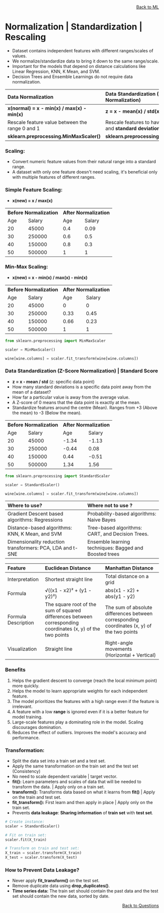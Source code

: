 <p align='right'><a align="right" href="https://github.com/KIRANKUMAR7296/Library/blob/main/Machine%20Learning/Machine%20Learning%20Models.md">Back to ML</a></p>

# **Normalization | Standardization | Rescaling**

- Dataset contains independent features with different ranges/scales of values. 
- We normalize/standardize data to bring it down to the same range/scale.
- Important for the models that depend on distance calculations like Linear Regression, KNN, K Mean, and SVM.
- Decision Trees and Ensemble Learnings do not require data normalization.

Data Normalization | Data Standardization (Z Score Normalization)
:--- | :---
**x(normal) =  x - min(x) / max(x) - min(x)** | **z = x - mean(x) / std(x)**
Rescale feature value between the range 0 and 1 | Rescale features to have the **mean = 0** and **standard deviation = 1**
**sklearn.preprocessing.MinMaxScaler()** | **sklearn.preprocessing.StandardScaler()**

### **Scaling:**
- Convert numeric feature values from their natural range into a standard range.
- A dataset with only one feature doesn't need scaling, it's beneficial only with multiple features of different ranges.

### **Simple Feature Scaling:**
- **x(new) = x / max(x)**
<p>
<table>
  <tr><th colspan=2>Before Normalization</th><th colspan=2>After Normalization</th></tr>
  <tr><td>Age</td><td>Salary</td><td>Age</td><td>Salary</td></tr>
  <tr><td>20</td><td>45000</td><td>0.4</td><td>0.09</td></tr>
  <tr><td>30</td><td>250000</td><td>0.6</td><td>0.5</td></tr>
  <tr><td>40</td><td>150000</td><td>0.8</td><td>0.3</td></tr>
  <tr><td>50</td><td>500000</td><td>1</td><td>1</td></tr>
</table>

### **Min-Max Scaling:**
- **x(new) = x - min(x) / max(x) - min(x)**

<table>
  <tr><th colspan=2>Before Normalization</th><th colspan=2>After Normalization</th></tr>
  <tr><td>Age</td><td>Salary</td><td>Age</td><td>Salary</td></tr>
  <tr><td>20</td><td>45000</td><td>0</td><td>0</td></tr>
  <tr><td>30</td><td>250000</td><td>0.33</td><td>0.45</td></tr>
  <tr><td>40</td><td>150000</td><td>0.66</td><td>0.23</td></tr>
  <tr><td>50</td><td>500000</td><td>1</td><td>1</td></tr>
</table>

```python
from sklearn.preprocessing import MinMaxScaler

scaler = MinMaxScaler()

wine[wine.columns] = scaler.fit_transform(wine[wine.columns])
```

### Data Standardization (Z-Score Normalization) | Standard Score
- **z = x - mean / std** (z: specific data point)
- How many standard deviations is a specific data point away from the mean of a dataset?
- How far a particular value is away from the average value.
- A Z-score of 0 means that the data point is exactly at the mean.
- Standardize features around the centre (Mean). Ranges from +3 (Above the mean) to -3 (Below the mean).

<table>
  <tr><th colspan=2>Before Normalization</th><th colspan=2>After Normalization</th></tr>
  <tr><td>Age</td><td>Salary</td><td>Age</td><td>Salary</td></tr>
  <tr><td>20</td><td>45000</td><td>-1.34</td><td>-1.13</td></tr>
  <tr><td>30</td><td>250000</td><td>-0.44</td><td>0.08</td></tr>
  <tr><td>40</td><td>150000</td><td>0.44</td><td>-0.51</td></tr>
  <tr><td>50</td><td>500000</td><td>1.34</td><td>1.56</td></tr>
</table>

```python
from sklearn.preprocessing import StandardScaler

scaler = StandardScaler()

wine[wine.columns] = scaler.fit_transform(wine[wine.columns])
```

Where to **use**? | Where **not** to **use** ?
:--- | :---
Gradient Descent based algorithms: Regressions | Probability-based algorithms: Naive Bayes
Distance-based algorithms: KNN, K Mean, and SVM | Tree-based algorithms: CART, and Decision Trees.  
Dimensionality reduction transformers: PCA, LDA and t-SNE | Ensemble learning techniques: Bagged and Boosted trees

Feature |	Euclidean Distance | Manhattan Distance
:--- | :--- | :---
Interpretation | Shortest straight line |	Total distance on a grid
Formula |	√((x1 - x2)² + (y1 - y2)²) |	abs(x1 - x2) + abs(y1 - y2)
Formula Description | The square root of the sum of squared differences between corresponding coordinates (x, y) of the two points | The sum of absolute differences between corresponding coordinates (x, y) of the two points
Visualization | Straight line	| Right-angle movements (Horizontal + Vertical)

### **Benefits** 
1. Helps the gradient descent to converge (reach the local minimum point) more quickly.
2. Helps the model to learn appropriate weights for each independent feature.
3. The model prioritizes the features with a high range even if the feature is irrelevant.
4. A feature with a low **range** is ignored even if it is a better feature for model training.
5. Large-scale features play a dominating role in the model. Scaling discourages domination.
6. Reduces the effect of outliers. Improves the model's accuracy and performance.

### **Transformation:**
- Split the data set into a train set and a test set.
- Apply the same transformation on the train set and the test set (Consistency)
- No need to scale dependent variable | target vector.
- **fit():** Learn parameters and scales of data that will be needed to transform the data. | Apply only on a train set.
- **transform():** Transforms data based on what it learns from **fit()** | Apply on the train and test set.
- **fit_transform():** First learn and then apply in place | Apply only on the train set.
- Prevents **data leakage**: **Sharing information** of **train set** with **test set**.

```python
# Create instance:
scaler = StandardScaler()

# Fit on train set:
scaler.fit(X_train)

# Transform on train and test set:
X_train = scaler.transform(X_train)
X_test = scaler.transform(X_test)
```

### **How to Prevent Data Leakage?**
- Never apply **fit_transform()** on the test set.
- Remove duplicate data using **drop_duplicates()**.
- **Time series data:** The train set should contain the past data and the test set should contain the new data, sorted by date.

<p align='right'><a align="right" href="https://github.com/KIRANKUMAR7296/Library/blob/main/Interview.md">Back to Questions</a></p>
